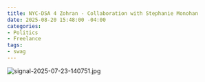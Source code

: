 ```yaml
---
title: NYC-DSA 4 Zohran - Collaboration with Stephanie Monohan
date: 2025-08-20 15:48:00 -04:00
categories:
- Politics
- Freelance
tags:
- swag
---
```


![signal-2025-07-23-140751.jpg](/uploads/signal-2025-07-23-140751.jpg)